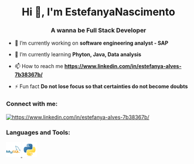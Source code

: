 
<h1 align="center">Hi 👋, I'm EstefanyaNascimento</h1>
<h3 align="center">A wanna be Full Stack Developer</h3>

- 🔭 I’m currently working on **software engineering analyst - SAP**

- 🌱 I’m currently learning **Phyton, Java, Data analysis**

- 📫 How to reach me **https://www.linkedin.com/in/estefanya-alves-7b38367b/**

- ⚡ Fun fact **Do not lose focus so that certainties do not become doubts**

<h3 align="left">Connect with me:</h3>
<p align="left">
<a href="https://linkedin.com/in/https://www.linkedin.com/in/estefanya-alves-7b38367b/" target="blank"><img align="center" src="https://raw.githubusercontent.com/rahuldkjain/github-profile-readme-generator/master/src/images/icons/Social/linked-in-alt.svg" alt="https://www.linkedin.com/in/estefanya-alves-7b38367b/" height="30" width="40" /></a>
</p>

<h3 align="left">Languages and Tools:</h3>
<p align="left"> <a href="https://www.mysql.com/" target="_blank"> <img src="https://raw.githubusercontent.com/devicons/devicon/master/icons/mysql/mysql-original-wordmark.svg" alt="mysql" width="40" height="40"/> </a> <a href="https://www.python.org" target="_blank"> <img src="https://raw.githubusercontent.com/devicons/devicon/master/icons/python/python-original.svg" alt="python" width="40" height="40"/> </a> </p>

